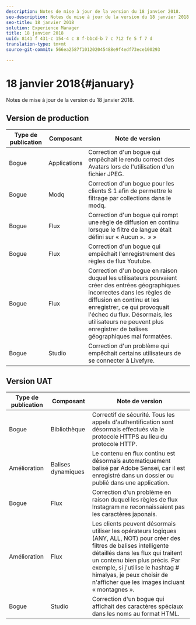 ```yaml
---
description: Notes de mise à jour de la version du 18 janvier 2018.
seo-description: Notes de mise à jour de la version du 18 janvier 2018.
seo-title: 18 janvier 2018
solution: Experience Manager
title: 18 janvier 2018
uuid: 8141 f 431-c 154-4 c 8 f-bbcd-b 7 c 712 fe 5 f 7 d
translation-type: tm+mt
source-git-commit: 566ea2587f101202045488e9f4edf73ece100293

---
```



# 18 janvier 2018{#january}

Notes de mise à jour de la version du 18 janvier 2018.

## Version de production

| **Type de publication** | **Composant** | **Note de version** |
|---|---|---|
| Bogue | Applications | Correction d'un bogue qui empêchait le rendu correct des Avatars lors de l'utilisation d'un fichier JPEG. |
| Bogue | Modq | Correction d'un bogue pour les clients S 1 afin de permettre le filtrage par collections dans le modq. |
| Bogue | Flux | Correction d'un bogue qui rompt une règle de diffusion en continu lorsque le filtre de langue était défini sur « Aucun ».  » » |
| Bogue | Flux | Correction d'un bogue qui empêchait l'enregistrement des règles de flux Youtube. |
| Bogue | Flux | Correction d'un bogue en raison duquel les utilisateurs pouvaient créer des entrées géographiques incorrectes dans les règles de diffusion en continu et les enregistrer, ce qui provoquait l'échec du flux. Désormais, les utilisateurs ne peuvent plus enregistrer de balises géographiques mal formatées. |
| Bogue | Studio | Correction d'un problème qui empêchait certains utilisateurs de se connecter à Livefyre. |

## Version UAT

| **Type de publication** | **Composant** | **Note de version** |
|---|---|---|
| Bogue | Bibliothèque | Correctif de sécurité. Tous les appels d'authentification sont désormais effectués via le protocole HTTPS au lieu du protocole HTTP. |
| Amélioration | Balises dynamiques | Le contenu en flux continu est désormais automatiquement balisé par Adobe Sensei, car il est enregistré dans un dossier ou publié dans une application. |
| Bogue | Flux | Correction d'un problème en raison duquel les règles de flux Instagram ne reconnaissaient pas les caractères japonais. |
| Amélioration | Flux | Les clients peuvent désormais utiliser les opérateurs logiques (ANY, ALL, NOT) pour créer des filtres de balises intelligente détaillés dans les flux qui traitent un contenu bien plus précis. Par exemple, si j'utilise le hashtag # himalyas, je peux choisir de n'afficher que les images incluant « montagnes ». |
| Bogue | Studio | Correction d'un bogue qui affichait des caractères spéciaux dans les noms au format HTML. |

